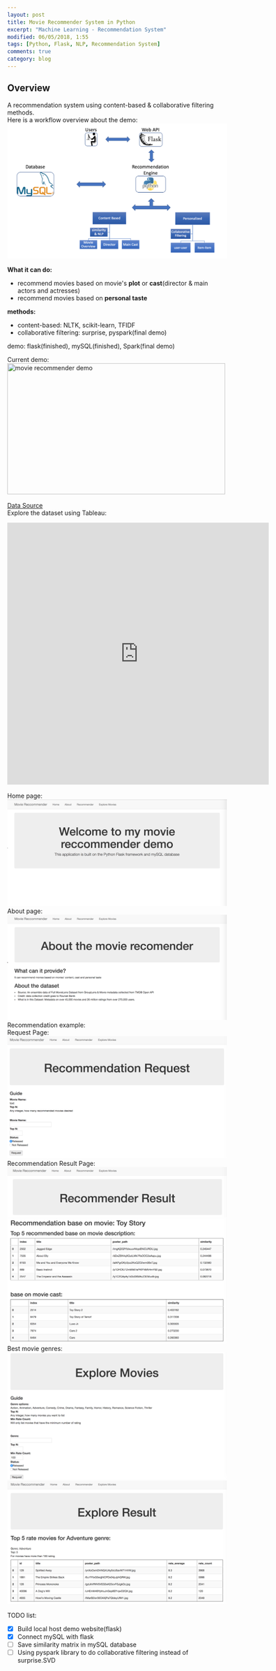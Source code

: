 ```yaml
---
layout: post
title: Movie Recommender System in Python
excerpt: "Machine Learning - Recommendation System"
modified: 06/05/2018, 1:55
tags: [Python, Flask, NLP, Recommendation System]
comments: true
category: blog
---
```


## Overview  
A  recommendation system using content-based & collaborative filtering methods.   
Here is a workflow overview about the demo:  
![workflow](/images/Recommender/workflow.png)  

**What it can do:**  
* recommend movies based on movie's **plot** or **cast**(director & main actors and actresses)  
* recommend movies based on **personal taste**  

**methods:**   
* content-based: NLTK, scikit-learn, TFIDF
* collaborative filtering: surprise, pyspark(final demo)

demo: flask(finished), mySQL(finished), Spark(final demo)

Current demo:  
<a href="https://imgflip.com/gif/2cuv3v"><img src="https://i.imgflip.com/2cuv3v.gif" width="500px" height="300px" title="movie recommender demo"/></a>  

[Data Source](https://www.kaggle.com/rounakbanik/the-movies-dataset/data)  
Explore the dataset using Tableau:  

<iframe seamless frameborder="0" src="https://public.tableau.com/views/Viz_44/MovieOverview?:embed=true&:display_count=true" width = '600' height = '600'></iframe>  

Home page:  
![home page](/images/Recommender/HomePage.png)  
About page:  
![about](/images/Recommender/about.png)  
Recommendation example:  
Request Page:  
![Request Page](/images/Recommender/RecommendRequest.png)  
Recommendation Result Page:  
![RecommendResult1](/images/Recommender/RecommendResult1.png)  
![RecommendResult2](/images/Recommender/RecommendResult2.png)  
Best movie genres:  
![ExploreRequest](/images/Recommender/ExploreRequest.png)   
![ExploreResult](/images/Recommender/ExploreResult.png)   




TODO list:   
* [x] Build local host demo website(flask)  
* [x] Connect mySQL with flask
* [ ] Save similarity matrix in mySQL database  
* [ ] Using pyspark library to do collaborative filtering instead of surprise.SVD
